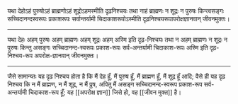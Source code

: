 यथा देहोऽहं पुरुषोऽहं ब्राह्मणोऽहं शूद्रोऽहमस्मीति दृढ़निश्चयः तथा नाहं ब्राह्मणः न शूद्रः न पुरुषः किन्त्वसङ्गः सच्चिदानन्दस्वरूपः प्रकाशरूपः सर्वान्तर्यामी चिदाकाशरूपोऽस्मीति दृढ़निश्चयरूपापरोक्षज्ञानवान् जीवनमुक्तः।

---

यथा देहः अहम् पुरुषः अहम् ब्राह्मणः अहम् शूद्रः अहम् अस्मि इति दृढ़-निश्चयः तथा न अहम् ब्राह्मणः न शूद्रः न पुरुषः किन्तु असङ्गः सच्चिदानन्द-स्वरूपः प्रकाश-रूपः सर्व-अन्तर्यामी चिदाकाश-रूपः अस्मि इति दृढ़-निश्चय-रूप अपरोक्ष-ज्ञानवान् जीवनमुक्तः।

---

जैसे सामान्य्तः यह दृढ़ निश्चय होता है कि मैं देह हूँ, मैं पुरुष हूँ, मैं ब्राह्मण हूँ, मैं शूद्र हूँ आदि; वैसे ही यह दृढ़ निश्चय कि न मैं ब्राह्मण, न मैं शूद्र, न मैं प्रुष, अपितु मैं असङ्ग सच्चिदानन्द-स्वरूप प्रकाश-रूप सर्व-अन्तर्यामी चिदाकाश-रूप हूँ; यह [[अपरोक्ष ज्ञान]] जिसे हो, वह [[जीवन मुक्त]] है।